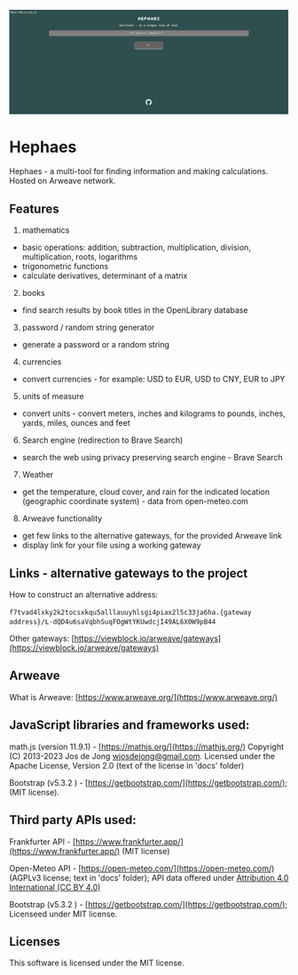 ![](https://raw.githubusercontent.com/heEXDe/hephaes/main/img/hephaes-gui-02.png)

# Hephaes
Hephaes - a multi-tool for finding information and making calculations. Hosted on Arweave network.

## Features

1. mathematics
- basic operations: addition, subtraction, multiplication, division, multiplication, roots, logarithms
- trigonometric functions
- calculate derivatives, determinant of a matrix

2. books
- find search results by book titles in the OpenLibrary database

3. password / random string generator
- generate a password or a random string

4. currencies
- convert currencies - for example: USD to EUR, USD to CNY, EUR to JPY

5. units of measure
- convert units - convert meters, inches and kilograms to pounds, inches, yards, miles, ounces and feet

6. Search engine (redirection to Brave Search)
- search the web using privacy preserving search engine - Brave Search

7. Weather
- get the temperature, cloud cover, and rain for the indicated location (geographic coordinate system) - data from open-meteo.com

8. Arweave functionality
- get few links to the alternative gateways, for the provided Arweave link
- display link for your file using a working gateway

## Links - alternative gateways to the project

How to construct an alternative address:

`f7tvad4lxky2k2tocsxkqu5alllauuyhlsgi4piax2l5c33ja6ha.{gateway address}/L-dQD4u6saVqbhSuqFOgWtYKUwdcjI49AL6X0W9pB44`

Other gateways:
[https://viewblock.io/arweave/gateways](https://viewblock.io/arweave/gateways)

## Arweave

What is Arweave: [https://www.arweave.org/](https://www.arweave.org/)


## JavaScript libraries and frameworks used:

math.js (version 11.9.1) - [https://mathjs.org/](https://mathjs.org/)
Copyright (C) 2013-2023 Jos de Jong wjosdejong@gmail.com. Licensed under the Apache License, Version 2.0 (text of the license in 'docs' folder)

Bootstrap (v5.3.2 ) - [https://getbootstrap.com/](https://getbootstrap.com/); (MIT license).

## Third party APIs used:

Frankfurter API - [https://www.frankfurter.app/](https://www.frankfurter.app/) (MIT license)

Open-Meteo API - [https://open-meteo.com/](https://open-meteo.com/) (AGPLv3 license; text in 'docs' folder); API data offered under [Attribution 4.0 International (CC BY 4.0)](https://creativecommons.org/licenses/by/4.0/)

Bootstrap (v5.3.2 ) - [https://getbootstrap.com/](https://getbootstrap.com/); Licenseed under MIT license.


## Licenses

This software is licensed under the MIT license.